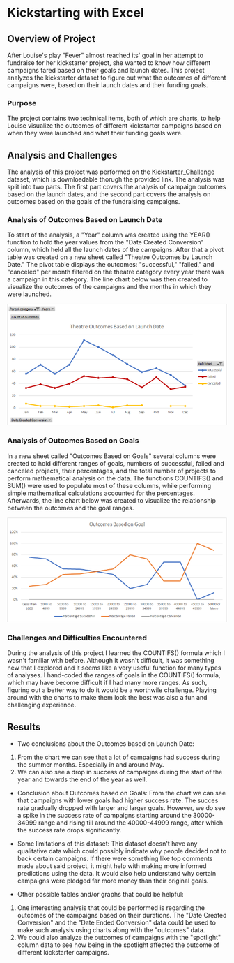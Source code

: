 # Kickstarting with Excel

## Overview of Project

After Louise's play "Fever" almost reached its' goal in her attempt to fundraise for her kickstarter project, she wanted to know how different campaigns fared based on their goals and launch dates. This project analyzes the kickstarter dataset to figure out what the outcomes of different campaigns were, based on their launch dates and their funding goals.

### Purpose

The project contains two technical items, both of which are charts, to help Louise visualize the outcomes of different kickstarter campaigns based on when they were launched and what their funding goals were.

## Analysis and Challenges

The analysis of this project was performed on the [Kickstarter_Challenge](https://github.com/Zarif601/kickstarter-analysis/blob/main/Kickstarter_Challenge.xlsx) dataset, which is downloadable thorugh the provided link. The analysis was split into two parts. The first part covers the analysis of campaign outcomes based on the launch dates, and the second part covers the analysis on outcomes based on the goals of the fundraising campaigns.

### Analysis of Outcomes Based on Launch Date

To start of the analysis, a "Year" column was created using the YEAR() function to hold the year values from the "Date Created Conversion" column, which held all the launch dates of the campaigns. After that a pivot table was created on a new sheet called "Theatre Outcomes by Launch Date." The pivot table displays the outcomes: "successful," "failed," and "canceled" per month filtered on the theatre category every year there was a campaign in this category. The line chart below was then created to visualize the outcomes of the campaigns and the months in which they were launched.

![Theatre_Outcomes_vs_Launch](https://github.com/Zarif601/kickstarter-analysis/blob/main/Resources/Theatre_Outcomes_vs_Launch.png)

### Analysis of Outcomes Based on Goals

In a new sheet called "Outcomes Based on Goals" several columns were created to hold different ranges of goals, numbers of successful, failed and canceled projects, their percentages, and the total number of projects to perform mathematical analysis on the data. The functions COUNTIFS() and SUM() were used to populate most of these columns, while performing simple mathematical calculations accounted for the percentages. Afterwards, the line chart below  was created to visualize the relationship between the outcomes and the goal ranges.

![Outcomes_vs_Goals](https://github.com/Zarif601/kickstarter-analysis/blob/main/Resources/Outcomes_vs_Goals.png)

### Challenges and Difficulties Encountered

During the analysis of this project I learned the COUNTIFS() formula which I wasn't familiar with before. Although it wasn't difficult, it was something new that I explored and it seems like a very useful function for many types of analyses. I hand-coded the ranges of goals in the COUNTIFS() formula, which may have become difficult if I had many more ranges. As such, figuring out a better way to do it would be a worthwile challenge. Playing around with the charts to make them look the best was also a fun and challenging experience.

## Results

- Two conclusions about the Outcomes based on Launch Date:
1. From the chart we can see that a lot of campaigns had success during the summer months. Especially in and around May. 
2. We can also see a drop in success of campaigns during the start of the year and towards the end of the year as well.

- Conclusion about Outcomes based on Goals:
From the chart we can see that campaigns with lower goals had higher success rate. The succes rate gradually dropped with larger and larger goals. However, we do see a spike in the success rate of campaigns starting around the 30000-34999 range and rising till around the 40000-44999 range, after which the success rate drops significantly.

- Some limitations of this dataset:
This dataset doesn't have any qualitative data which could possibly indicate why people decided not to back certain campaigns. If there were something like top comments made about said project, it might help with making more informed predictions using the data. It would also help understand why certain campaigns were pledged far more money than their original goals.

- Other possible tables and/or graphs that could be helpful:
1. One interesting analysis that could be performed is regarding the outcomes of the campaigns based on their durations. The "Date Created Conversion" and the "Date Ended Conversion" data could be used to make such analysis using charts along with the "outcomes" data.
2. We could also analyze the outcomes of campaigns with the "spotlight" column data to see how being in the spotlight affected the outcome of different kickstarter campaigns.
